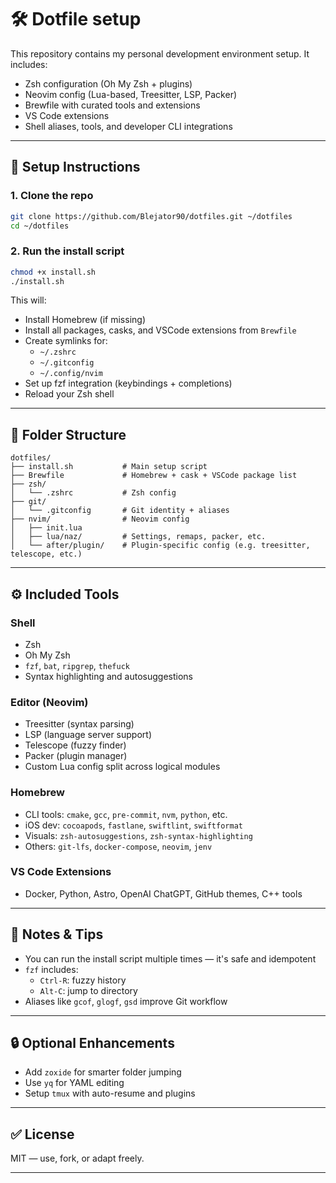 # 🛠 Dotfile setup

This repository contains my personal development environment setup. It includes:

- Zsh configuration (Oh My Zsh + plugins)
- Neovim config (Lua-based, Treesitter, LSP, Packer)
- Brewfile with curated tools and extensions
- VS Code extensions
- Shell aliases, tools, and developer CLI integrations

---

## 🚀 Setup Instructions

### 1. Clone the repo

```bash
git clone https://github.com/Blejator90/dotfiles.git ~/dotfiles
cd ~/dotfiles
```

### 2. Run the install script

```bash
chmod +x install.sh
./install.sh
```

This will:
- Install Homebrew (if missing)
- Install all packages, casks, and VSCode extensions from `Brewfile`
- Create symlinks for:
  - `~/.zshrc`
  - `~/.gitconfig`
  - `~/.config/nvim`
- Set up fzf integration (keybindings + completions)
- Reload your Zsh shell

---

## 📁 Folder Structure

```
dotfiles/
├── install.sh           # Main setup script
├── Brewfile             # Homebrew + cask + VSCode package list
├── zsh/
│   └── .zshrc           # Zsh config
├── git/
│   └── .gitconfig       # Git identity + aliases
├── nvim/                # Neovim config
│   ├── init.lua
│   ├── lua/naz/         # Settings, remaps, packer, etc.
│   └── after/plugin/    # Plugin-specific config (e.g. treesitter, telescope, etc.)
```

---

## ⚙️ Included Tools

### Shell
- Zsh
- Oh My Zsh
- `fzf`, `bat`, `ripgrep`, `thefuck`
- Syntax highlighting and autosuggestions

### Editor (Neovim)
- Treesitter (syntax parsing)
- LSP (language server support)
- Telescope (fuzzy finder)
- Packer (plugin manager)
- Custom Lua config split across logical modules

### Homebrew
- CLI tools: `cmake`, `gcc`, `pre-commit`, `nvm`, `python`, etc.
- iOS dev: `cocoapods`, `fastlane`, `swiftlint`, `swiftformat`
- Visuals: `zsh-autosuggestions`, `zsh-syntax-highlighting`
- Others: `git-lfs`, `docker-compose`, `neovim`, `jenv`

### VS Code Extensions
- Docker, Python, Astro, OpenAI ChatGPT, GitHub themes, C++ tools

---

## 🤔 Notes & Tips

- You can run the install script multiple times — it's safe and idempotent
- `fzf` includes:
  - `Ctrl-R`: fuzzy history
  - `Alt-C`: jump to directory
- Aliases like `gcof`, `glogf`, `gsd` improve Git workflow

---

## 🔒 Optional Enhancements

- Add `zoxide` for smarter folder jumping
- Use `yq` for YAML editing
- Setup `tmux` with auto-resume and plugins

---

## ✅ License

MIT — use, fork, or adapt freely.

---
